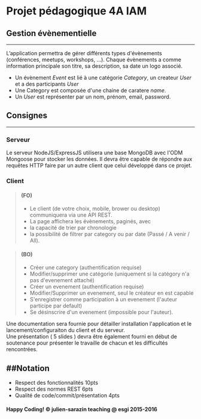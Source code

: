 # Projet pédagogique 4A IAM

## Gestion évènementielle
-------------------------

L’application permettra de gérer différents types d'évènements (conférences, meetups, workshops, ...). Chaque évènements a comme information principale son titre, sa description, sa date un logo associé.

- Un évènement *Event* est lié à une catégorie *Category*, un createur *User* et a des participants *User*
- Une Category est composée d'une chaine de caratere *name*.
- Un *User* est représenter par un nom, prénom, email, password.

## Consignes
-------------
### Serveur 
Le serveur NodeJS/ExpressJS utilisera une base MongoDB avec l'ODM Mongoose pour stocker les données.
Il devra être capable de répondre aux requêtes HTTP faire par un autre client que celui développé dans ce projet.

### Client 
>#### (FO)
>- Le client (de votre choix, mobile, brower ou desktop) communiquera via une API REST.
>- La page affichera les évènements, paginés, avec 
>- la capacité de trier par chronologie 
>- la possibilité de filtrer par category ou par date (Passé / A venir / All).

>#### (BO)
>- Créer une category (authentification requise)
>- Modifier/supprimer une catégorie (uniquement si la catégory n'a pas d'evenement attaché)
>- Créer un evenement (authentification requise)
>- Modifier/Supprimer un evenement, seul le créateur en est capable
>- S'enregistrer comme participation à un evenement (l'auteur participe par default)
>- Se désinscrire d'un evenement (impossible pour l'auteur).


Une documentation sera fournie pour détailler installation l'application et le lancement/configuraiton du client et du serveur.  
Une présentation ( 5 slides ) devra être également fourni en début de soutenance pour présenter le travaille de chacun et les difficultés rencontrées.  

##Notation
-----------
- Respect des fonctionnalités 10pts
- Respect des normes REST 6pts
- Qualité de code/commit/présentation 4pts


#### Happy Coding! © julien-sarazin teaching @ esgi 2015-2016
